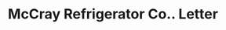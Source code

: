 ---
doi: 10.7916/D8T16FPF
date_other: '1924'
date_other_textual: '1924'
form: correspondence
genre:
- Letters (correspondence)
name:
- McCray Refrigerator Co.
object_in_context_url: https://biggert.cul.columbia.edu/items/view/ave_biggert_00293
subject_hierarchical_geographic:
- Kendallville, Indiana, United States
subject_name:
- McCray Refrigerator Co.
title: McCray Refrigerator Co.. Letter
sort_title: McCray Refrigerator Co.. Letter
call_number: ave_biggert_00293
coordinates:
- 41.44166666666666,-85.26055555555556
pid: ave_biggert_00293
identifiers: ave_biggert_00293
canvas_id: ldpd:395567
permalink: "/items/ave_biggert_00293/"
layout: iiif-image-page
---